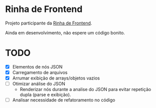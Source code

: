 # Rinha de Frontend

Projeto participante da [Rinha de Frontend](https://codante.io/rinha-frontend).

Ainda em desenvolvimento, não espere um código bonito.

# TODO

- [x] Elementos de nós JSON
- [x] Carregamento de arquivos
- [x] Arrumar exibição de arrays/objetos vazios
- [ ] Otimizar análise do JSON
  - Renderizar nós durante a analise do JSON para evitar repetição dupla (parse e exibição).
- [ ] Analisar necessidade de refatoramento no código